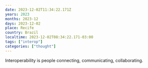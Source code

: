 ```yaml
---
date: 2023-12-02T11:34:22.171Z
years: 2023
months: 2023-12
days: 2023-12-02
place: Recife
country: Brazil
localtime: 2023-12-02T08:34:22.171-03:00
tags: ["interop"]
categories: ["thought"]
---
```

Interoperability is people connecting, communicating, collaborating.
